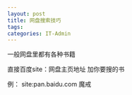 ```yaml
---
layout: post
title: 网盘搜索技巧
tags: 
categories: IT-Admin
---
```



一般网盘里都有各种书籍

直接百度site：网盘主页地址 加你要搜的书

例：
site:pan.baidu.com 魔戒


